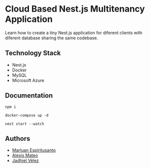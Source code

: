 # Cloud Based Nest.js Multitenancy Application

Learn how to create a tiny Nest.js application for diferent clients with diferent database sharing the same codebase.

## Technology Stack

- Nest.js
- Docker
- MySQL
- Microsoft Azure

## Documentation

```shell
npm i
```

```shell
docker-compose up -d
```

```shell
nest start --watch
```

## Authors

- [Marluan Espiritusanto](https://twitter.com/MarluanGuerrero)
- [Alexis Mateo](https://twitter.com/AlexisMateo23)
- [Jadhiel Vélez](https://github.com/Jadhielv)